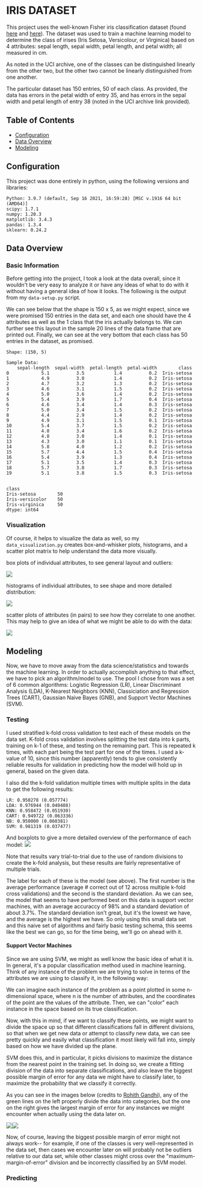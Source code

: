 # IRIS DATASET

This project uses the well-known Fisher iris classification dataset (found [here](https://archive.ics.uci.edu/ml/datasets/Iris) and [here](https://raw.githubusercontent.com/jbrownlee/Datasets/master/iris.csv)).
The dataset was used to train a machine learning model to determine the class of irises (Iris Setosa, Versicolour, or Virginica) 
based on 4 attributes: sepal length, sepal width, petal length, and petal width; all measured in cm.

As noted in the UCI archive, one of the classes can be distinguished linearly from the other two, but the other two cannot be
linearly distinguished from one another. 

The particular dataset has 150 entries, 50 of each class. As provided, the data has errors in the petal width of entry 35, and
has errors in the sepal width and petal length of entry 38 (noted in the UCI archive link provided).

## Table of Contents

- [Configuration](#configuration)
- [Data Overview](#data-overview)
- [Modeling](#modeling)

## Configuration
This project was done entirely in python, using the following versions and libraries:
```
Python: 3.9.7 (default, Sep 16 2021, 16:59:28) [MSC v.1916 64 bit (AMD64)]
scipy: 1.7.1
numpy: 1.20.3
matplotlib: 3.4.3
pandas: 1.3.4
sklearn: 0.24.2
```

## Data Overview
### Basic Information
Before getting into the project, I took a look at the data overall, since it wouldn't be very easy to analyze it or have
any ideas of what to do with it without having a general idea of how it looks. The following is the output from my 
`data-setup.py` script. 

We can see below that the shape is 150 x 5, as we might expect, since we were promised 150 entries in the data set, and
each one should have the 4 attributes as well as the 1 class that the iris actually belongs to. We can further see this
layout in the sample 20 lines of the data frame that are printed out. Finally, we can see at the very bottom that each
class has 50 entries in the dataset, as promised.

```
Shape: (150, 5)

Sample Data:
    sepal-length  sepal-width  petal-length  petal-width        class
0            5.1          3.5           1.4          0.2  Iris-setosa
1            4.9          3.0           1.4          0.2  Iris-setosa
2            4.7          3.2           1.3          0.2  Iris-setosa
3            4.6          3.1           1.5          0.2  Iris-setosa
4            5.0          3.6           1.4          0.2  Iris-setosa
5            5.4          3.9           1.7          0.4  Iris-setosa
6            4.6          3.4           1.4          0.3  Iris-setosa
7            5.0          3.4           1.5          0.2  Iris-setosa
8            4.4          2.9           1.4          0.2  Iris-setosa
9            4.9          3.1           1.5          0.1  Iris-setosa
10           5.4          3.7           1.5          0.2  Iris-setosa
11           4.8          3.4           1.6          0.2  Iris-setosa
12           4.8          3.0           1.4          0.1  Iris-setosa
13           4.3          3.0           1.1          0.1  Iris-setosa
14           5.8          4.0           1.2          0.2  Iris-setosa
15           5.7          4.4           1.5          0.4  Iris-setosa
16           5.4          3.9           1.3          0.4  Iris-setosa
17           5.1          3.5           1.4          0.3  Iris-setosa
18           5.7          3.8           1.7          0.3  Iris-setosa
19           5.1          3.8           1.5          0.3  Iris-setosa


class
Iris-setosa        50
Iris-versicolor    50
Iris-virginica     50
dtype: int64
```

### Visualization
Of course, it helps to visualize the data as well, so my `data_visualization.py` creates
box-and-whisker plots, histograms, and a scatter plot matrix to help understand the data
more visually.

box plots of individual attributes, to see general layout and outliers:

<img src="https://github.com/stephenKaliman/iris-dataset/blob/main/figures/box-and-whisker.png">

histograms of individual attributes, to see shape and more detailed distribution:

<img src="https://github.com/stephenKaliman/iris-dataset/blob/main/figures/histogram.png">

scatter plots of attributes (in pairs) to see how they correlate to one another. This may help to give an idea of what we might be able to do with the data:

<img src="https://github.com/stephenKaliman/iris-dataset/blob/main/figures/scatter.png">

## Modeling
Now, we have to move away from the data science/statistics and towards the machine learning.
In order to actually accomplish anything to that effect, we have to pick an algorithm/model to use.
The pool I chose from was a set of 6 common algorithms: Logistic Regression (LR), Linear Discriminant Analysis (LDA),
K-Nearest Neighbors (KNN), Classiciation and Regression Trees (CART), Gaussian Naive Bayes (GNB), and Support Vector Machines (SVM).
### Testing
I used stratified k-fold cross validation to test each of these models on the data set.
K-fold cross validation involves splitting the test data into k parts, training on k-1
of these, and testing on the remaining part. This is repeated k times, with each part being
the test part for one of the times. I used a k-value of 10, since this number (apparently) tends to give
consistently reliable results for validation in predicting how the model will hold up in general, based on the given data.

I also did the k-fold validation multiple times with multiple splits in the data to get the following results:
```
LR: 0.950278 (0.057774)
LDA: 0.976944 (0.040408)
KNN: 0.958472 (0.051930)
CART: 0.949722 (0.063336)
NB: 0.950000 (0.060381)
SVM: 0.981319 (0.037477)
```
And boxplots to give a more detailed overview of the performance of each model:
<img src = "https://github.com/stephenKaliman/iris-dataset/blob/main/figures/comparison.png">

Note that results vary trial-to-trial due to the use of random divisions to create the k-fold analysis, but these results are fairly representative of multiple trials.

The label for each of these is the model (see above). The first number is the average performance (average # correct out of 12 across multiple k-fold cross validations) and the second is the standard deviation. As we can see, the model that seems to have performed  best on this data is support vector machines, with an average accuraccy of 98% and a standard deviation of about 3.7%. The standard deviation isn't great, but it's the lowest we have, and the average is the highest we have. So only using this small data set and this naive set of algorithms and fairly basic testing schema, this seems like the best we can go, so for the time being, we'll go on ahead with it.

#### Support Vector Machines
Since we are using SVM, we might as well know the basic idea of what it is. In general, it's a popular classification method used in machine learning. Think of any instance of the problem we are trying to solve in terms of the attributes we are using to classify it, in the following way:

We can imagine each instance of the problem as a point plotted in some n-dimensional space, where n is the number of attributes, and the coordinates of the point are the values of the attribute. Then, we can "color" each instance in the space based on its true classification. 

Now, with this in mind, if we want to classify these points, we might want to divide the space up so that different classifications fall in different divisions, so that when we get new data or attempt to classify new data, we can see pretty quickly and easily what classification it most likely will fall into, simply based on how we have divided up the plane. 

SVM does this, and in particular, it picks divisions to maximize the distance from the nearest point in the training set. In doing so, we create a fitting division of the data into separate classifications, and also leave the biggest possible margin of error for any data we might have to classify later, to maximize the probability that we classify it correctly.

As you can see in the images below (credits to [Rohith Gandhi](https://towardsdatascience.com/support-vector-machine-introduction-to-machine-learning-algorithms-934a444fca47)), any of the green lines on the left properly divide the data into categories, but the one on the right gives the largest margin of error for any instances we might encounter when actually using the data later on.

<img src="https://github.com/stephenKaliman/iris-dataset/blob/main/figures/0_9jEWNXTAao7phK-5.png"><img src="https://github.com/stephenKaliman/iris-dataset/blob/main/figures/0_0o8xIA4k3gXUDCFU.png">

Now, of course, leaving the biggest possible margin of error might not always work-- for example, if one of the classes is very well-represented in the data set, then cases we encounter later on will probably not be outliers relative to our data set, while other classes might cross over the "maximum-margin-of-error" division and be incorrectly classified by an SVM model.

### Predicting


